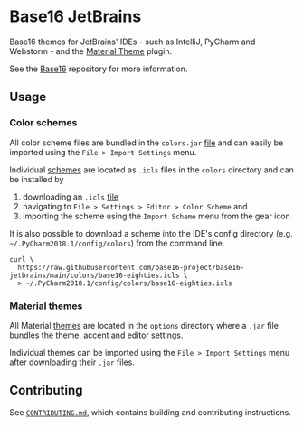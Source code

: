 # Base16 JetBrains

Base16 themes for JetBrains' IDEs - such as IntelliJ, PyCharm and
Webstorm - and the [Material Theme][1] plugin.

See the [Base16][2] repository for more information.

## Usage

### Color schemes

All color scheme files are bundled in the `colors.jar` [file][3] and can
easily be imported using the `File > Import Settings` menu.

Individual [schemes][4] are located as `.icls` files in the `colors`
directory and can be installed by

1. downloading an `.icls` [file][4]
2. navigating to `File > Settings > Editor > Color Scheme` and
3. importing the scheme using the `Import Scheme` menu from the gear
   icon

It is also possible to download a scheme into the IDE's config directory
(e.g. `~/.PyCharm2018.1/config/colors`) from the command line.

```shell
curl \
  https://raw.githubusercontent.com/base16-project/base16-jetbrains/main/colors/base16-eighties.icls \
  > ~/.PyCharm2018.1/config/colors/base16-eighties.icls
```

### Material themes

All Material [themes][5] are located in the `options` directory where a
`.jar` file bundles the theme, accent and editor settings.

Individual themes can be imported using the `File > Import Settings`
menu after downloading their `.jar` files.

## Contributing

See [`CONTRIBUTING.md`][9], which contains building and contributing
instructions.

[1]: https://github.com/ChrisRM/material-theme-jetbrains
[2]: https://github.com/base16-project/base16
[3]: colors.jar?raw=true
[4]: colors
[5]: options
[6]: https://github.com/base16-project/base16#builder-repositories
[7]: .github/workflows/update.yml
[8]: https://github.com/obahareth/base16-builder-ruby
[9]: CONTRIBUTING.md
